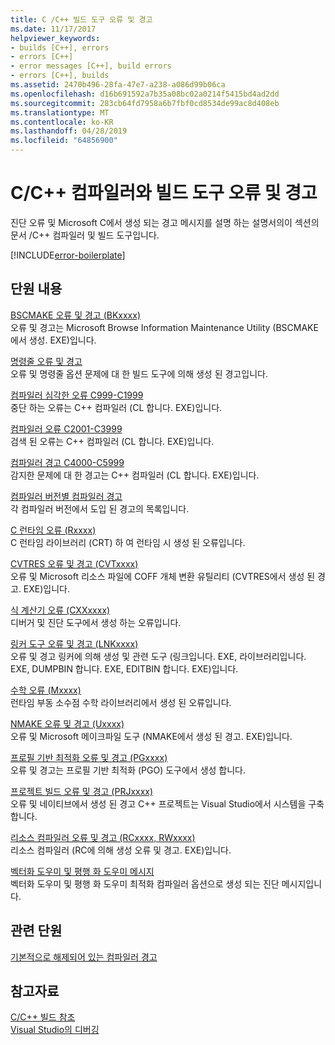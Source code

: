 ```yaml
---
title: C /C++ 빌드 도구 오류 및 경고
ms.date: 11/17/2017
helpviewer_keywords:
- builds [C++], errors
- errors [C++]
- error messages [C++], build errors
- errors [C++], builds
ms.assetid: 2470b496-28fa-47e7-a238-a086d99b06ca
ms.openlocfilehash: d16b691592a7b35a08bc02a0214f5415bd4ad2dd
ms.sourcegitcommit: 283cb64fd7958a6b7fbf0cd8534de99ac8d408eb
ms.translationtype: MT
ms.contentlocale: ko-KR
ms.lasthandoff: 04/28/2019
ms.locfileid: "64856900"
---
```

# <a name="cc-compiler-and-build-tools-errors-and-warnings"></a>C/C++ 컴파일러와 빌드 도구 오류 및 경고

진단 오류 및 Microsoft C에서 생성 되는 경고 메시지를 설명 하는 설명서의이 섹션의 문서 /C++ 컴파일러 및 빌드 도구입니다.

[!INCLUDE[error-boilerplate](../includes/error-boilerplate.md)]

## <a name="in-this-section"></a>단원 내용

[BSCMAKE 오류 및 경고 (BKxxxx)](../tool-errors/bscmake-errors-bk1500-through-bk4505.md) \
오류 및 경고는 Microsoft Browse Information Maintenance Utility (BSCMAKE에서 생성. EXE)입니다.

[명령줄 오류 및 경고](../tool-errors/command-line-errors-d8000-through-d9999.md) \
오류 및 명령줄 옵션 문제에 대 한 빌드 도구에 의해 생성 된 경고입니다.

[컴파일러 심각한 오류 C999-C1999](../compiler-errors-1/compiler-fatal-errors-c999-through-c1999.md) \
중단 하는 오류는 C++ 컴파일러 (CL 합니다. EXE)입니다.

[컴파일러 오류 C2001-C3999](../compiler-errors-1/compiler-errors-c2001-through-c2099.md) \
검색 된 오류는 C++ 컴파일러 (CL 합니다. EXE)입니다.

[컴파일러 경고 C4000-C5999](../compiler-warnings/compiler-warnings-c4000-through-c4199.md) \
감지한 문제에 대 한 경고는 C++ 컴파일러 (CL 합니다. EXE)입니다.

[컴파일러 버전별 컴파일러 경고](../compiler-warnings/compiler-warnings-by-compiler-version.md) \
각 컴파일러 버전에서 도입 된 경고의 목록입니다.

[C 런타임 오류 (Rxxxx)](../tool-errors/c-runtime-errors-r6002-through-r6035.md) \
C 런타임 라이브러리 (CRT) 하 여 런타임 시 생성 된 오류입니다.

[CVTRES 오류 및 경고 (CVTxxxx)](../tool-errors/cvtres-errors-cvt1100-through-cvt4001.md) \
오류 및 Microsoft 리소스 파일에 COFF 개체 변환 유틸리티 (CVTRES에서 생성 된 경고. EXE)입니다.

[식 계산기 오류 (CXXxxxx)](../tool-errors/expression-evaluator-errors-cxx0000-through-cxx0072.md) \
디버거 및 진단 도구에서 생성 하는 오류입니다.

[링커 도구 오류 및 경고 (LNKxxxx)](../tool-errors/linker-tools-errors-and-warnings.md) \
오류 및 경고 링커에 의해 생성 및 관련 도구 (링크입니다. EXE, 라이브러리입니다. EXE, DUMPBIN 합니다. EXE, EDITBIN 합니다. EXE)입니다.

[수학 오류 (Mxxxx)](../tool-errors/math-errors-m6101-through-m6205.md) \
런타임 부동 소수점 수학 라이브러리에서 생성 된 오류입니다.

[NMAKE 오류 및 경고 (Uxxxx)](../tool-errors/nmake-errors-u1000-through-u4011.md) \
오류 및 Microsoft 메이크파일 도구 (NMAKE에서 생성 된 경고. EXE)입니다.

[프로필 기반 최적화 오류 및 경고 (PGxxxx)](../tool-errors/profile-guided-optimization-errors-and-warnings.md) \
오류 및 경고는 프로필 기반 최적화 (PGO) 도구에서 생성 합니다.

[프로젝트 빌드 오류 및 경고 (PRJxxxx)](../tool-errors/project-build-errors-and-warnings-prjxxxx.md) \
오류 및 네이티브에서 생성 된 경고 C++ 프로젝트는 Visual Studio에서 시스템을 구축 합니다.

[리소스 컴파일러 오류 및 경고 (RCxxxx, RWxxxx)](../tool-errors/resource-compiler-errors-rc1000-through-rc4413.md) \
리소스 컴파일러 (RC에 의해 생성 오류 및 경고. EXE)입니다.

[벡터화 도우미 및 평행 화 도우미 메시지](../tool-errors/vectorizer-and-parallelizer-messages.md) \
벡터화 도우미 및 평행 화 도우미 최적화 컴파일러 옵션으로 생성 되는 진단 메시지입니다.

## <a name="related-sections"></a>관련 단원

[기본적으로 해제되어 있는 컴파일러 경고](../../preprocessor/compiler-warnings-that-are-off-by-default.md)

## <a name="see-also"></a>참고자료

[C/C++ 빌드 참조](../../build/reference/c-cpp-building-reference.md) \
[Visual Studio의 디버깅](/visualstudio/debugger/debugging-in-visual-studio)